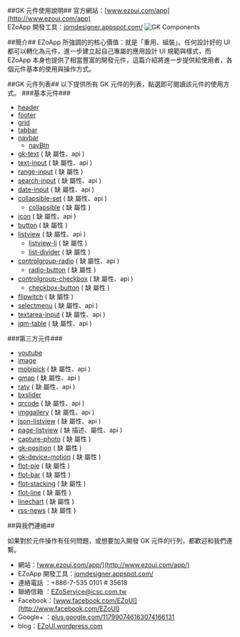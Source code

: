 ##GK 元件使用說明##
官方網站：[www.ezoui.com/app](http://www.ezoui.com/app)  
EZoApp 開發工具：[jqmdesigner.appspot.com/](http://jqmdesigner.appspot.com/)
![GK Components](https://raw.githubusercontent.com/ezoapp/Learn-GK-Components/master/img/banner.jpg)
  
##簡介##
EZoApp 所強調的的核心價值：就是「重用、組裝」。任何設計好的 UI 都可以轉化為元件，進一步建立起自己專屬的應用設計 UI 規範與樣式，而 EZoApp 本身也提供了相當豐富的開發元件，這篇介紹將進一步提供給使用者，各個元件基本的使用與操作方式。

##GK 元件列表##
以下提供所有 GK 元件的列表，點選即可閱讀該元件的使用方式。
###基本元件###
* [header](https://github.com/ezoapp/Learn-GK-Components/blob/master/docs/GKComponent-header.md)
* [footer](https://github.com/ezoapp/Learn-GK-Components/blob/master/docs/GKComponent-footer.md)
* [grid](https://github.com/ezoapp/Learn-GK-Components/blob/master/docs/GKComponent-grid.md)
* [tabbar](https://github.com/ezoapp/Learn-GK-Components/blob/master/docs/GKComponent-tabbar.md)
* [navbar](https://github.com/ezoapp/Learn-GK-Components/blob/master/docs/GKComponent-navbar.md)
	* [navBtn](https://github.com/ezoapp/Learn-GK-Components/blob/master/docs/GKComponent-navbtn.md)
* [gk-text](https://github.com/ezoapp/Learn-GK-Components/blob/master/docs/GKComponent-gk-text.md) ( 缺 屬性、api )
* [text-input](https://github.com/ezoapp/Learn-GK-Components/blob/master/docs/GKComponent-text-input.md) ( 缺 屬性、api )
* [range-input](https://github.com/ezoapp/Learn-GK-Components/blob/master/docs/GKComponent-range-input.md) ( 缺 屬性 )
* [search-input](https://github.com/ezoapp/Learn-GK-Components/blob/master/docs/GKComponent-search-input.md) ( 缺 屬性、api )
* [date-input](https://github.com/ezoapp/Learn-GK-Components/blob/master/docs/GKComponent-date-input.md) ( 缺 屬性、api )
* [collapsible-set](https://github.com/ezoapp/Learn-GK-Components/blob/master/docs/GKComponent-collapsible-set.md) ( 缺 屬性、api )
	* [collapsible](https://github.com/ezoapp/Learn-GK-Components/blob/master/docs/GKComponent-collapsible.md) ( 缺 屬性 )
* [icon](https://github.com/ezoapp/Learn-GK-Components/blob/master/docs/GKComponent-icon.md) ( 缺 屬性、api )
* [button](https://github.com/ezoapp/Learn-GK-Components/blob/master/docs/GKComponent-button.md) ( 缺 屬性 )
* [listview](https://github.com/ezoapp/Learn-GK-Components/blob/master/docs/GKComponent-listview.md) ( 缺 屬性、api )
	* [listview-li](https://github.com/ezoapp/Learn-GK-Components/blob/master/docs/GKComponent-listview-li.md) ( 缺 屬性 )
	* [list-divider](https://github.com/ezoapp/Learn-GK-Components/blob/master/docs/GKComponent-list-divider.md) ( 缺 屬性 )
* [controlgroup-radio](https://github.com/ezoapp/Learn-GK-Components/blob/master/docs/GKComponent-controlgroup-radio.md) ( 缺 屬性、api )
	* [radio-button](https://github.com/ezoapp/Learn-GK-Components/blob/master/docs/GKComponent-radio-button.md) ( 缺 屬性 )
* [controlgroup-checkbox](https://github.com/ezoapp/Learn-GK-Components/blob/master/docs/GKComponent-controlgroup-checkbox.md) ( 缺 屬性、api )
	* [checkbox-button](https://github.com/ezoapp/Learn-GK-Components/blob/master/docs/GKComponent-checkbox-button.md) ( 缺 屬性 )
* [flipwitch](https://github.com/ezoapp/Learn-GK-Components/blob/master/docs/GKComponent-flipwitch.md) ( 缺 屬性 )
* [selectmenu](https://github.com/ezoapp/Learn-GK-Components/blob/master/docs/GKComponent-selectmenu.md) ( 缺 屬性、api )
* [textarea-input](https://github.com/ezoapp/Learn-GK-Components/blob/master/docs/GKComponent-textarea-input.md) ( 缺 屬性、api )
* [jqm-table](https://github.com/ezoapp/Learn-GK-Components/blob/master/docs/GKComponent-jqm-table.md) ( 缺 屬性、api )

###第三方元件###
* [youtube](https://github.com/ezoapp/Learn-GK-Components/blob/master/docs/GKComponent-youtube.md)
* [image](https://github.com/ezoapp/Learn-GK-Components/blob/master/docs/GKComponent-image.md)
* [mobipick](https://github.com/ezoapp/Learn-GK-Components/blob/master/docs/GKComponent-mobipick.md) ( 缺 屬性、api )
* [gmap](https://github.com/ezoapp/Learn-GK-Components/blob/master/docs/GKComponent-gmap.md) ( 缺 屬性、api )
* [raty](https://github.com/ezoapp/Learn-GK-Components/blob/master/docs/GKComponent-raty.md) ( 缺 屬性、api )
* [bxslider](https://github.com/ezoapp/Learn-GK-Components/blob/master/docs/GKComponent-bxslider.md)
* [qrcode](https://github.com/ezoapp/Learn-GK-Components/blob/master/docs/GKComponent-qrcode.md) ( 缺 屬性、api )
* [imggallery](https://github.com/ezoapp/Learn-GK-Components/blob/master/docs/GKComponent-imggallery.md) ( 缺 屬性、api )
* [json-listview](https://github.com/ezoapp/Learn-GK-Components/blob/master/docs/GKComponent-json-listview.md) ( 缺 屬性、api )
* [page-listview](https://github.com/ezoapp/Learn-GK-Components/blob/master/docs/GKComponent-page-listview.md) ( 缺 描述、屬性、api )
* [capture-photo](https://github.com/ezoapp/Learn-GK-Components/blob/master/docs/GKComponent-capture-photo.md) ( 缺 屬性 )
* [gk-position](https://github.com/ezoapp/Learn-GK-Components/blob/master/docs/GKComponent-gk-position.md) ( 缺 屬性 )
* [gk-device-motion](https://github.com/ezoapp/Learn-GK-Components/blob/master/docs/GKComponent-gk-device-motion.md) ( 缺 屬性 )
* [flot-pie](https://github.com/ezoapp/Learn-GK-Components/blob/master/docs/GKComponent-flot-pie.md) ( 缺 屬性 )
* [flot-bar](https://github.com/ezoapp/Learn-GK-Components/blob/master/docs/GKComponent-flot-bar.md) ( 缺 屬性 )
* [flot-stacking](https://github.com/ezoapp/Learn-GK-Components/blob/master/docs/GKComponent-flot-stacking.md) ( 缺 屬性 )
* [flot-line](https://github.com/ezoapp/Learn-GK-Components/blob/master/docs/GKComponent-flot-line.md) ( 缺 屬性 )
* [linechart](https://github.com/ezoapp/Learn-GK-Components/blob/master/docs/GKComponent-linechart.md) ( 缺 屬性 )
* [rss-news](https://github.com/ezoapp/Learn-GK-Components/blob/master/docs/GKComponent-rss-news.md) ( 缺 屬性 )



##與我們連絡##

如果對於元件操作有任何問題，或想要加入開發 GK 元件的行列，都歡迎和我們連繫。  

* 網站：[www.ezoui.com/app/](http://www.ezoui.com/app/)
* EZoApp 開發工具：[jqmdesigner.appspot.com/](http://jqmdesigner.appspot.com/)
* 連絡電話 ：+886-7-535 0101 # 35618
* 聯絡信箱 ：[EZoService@icsc.com.tw](mailto:EZoService@icsc.com.tw)  
* Facebook：[www.facebook.com/EZoUI](http://www.facebook.com/EZoUI)  
* Google+ ：[plus.google.com/117990746163074166131](http://plus.google.com/117990746163074166131)  
* blog：[EZoUI.wordpress.com](http://EZoUI.wordpress.com)

